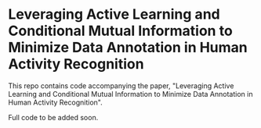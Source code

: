 # Leveraging Active Learning and Conditional Mutual Information to Minimize Data Annotation in Human Activity Recognition
This repo contains code accompanying the paper, "Leveraging Active Learning and Conditional Mutual Information to Minimize Data Annotation in Human Activity Recognition". 

Full code to be added soon.
